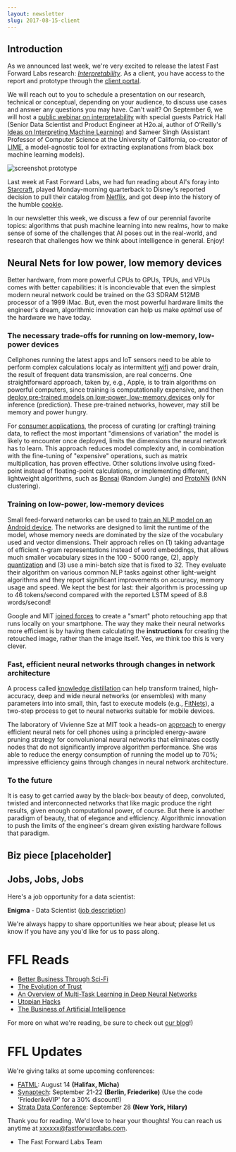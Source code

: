 ```yaml
---
layout: newsletter
slug: 2017-08-15-client
---
```


## Introduction
As we announced last week, we're very excited to release the latest Fast Forward Labs research: [_Interpretability_](http://blog.fastforwardlabs.com/2017/08/02/interpretability.html). As a client, you have access to the report and prototype through the [client portal](http://clients.fastforwardlabs.com/).

We will reach out to you to schedule a presentation on our research, technical or conceptual, depending on your audience, to discuss use cases and answer any questions you may have. Can't wait? On September 6, we will host a [public webinar on interpretability](https://mlinterpretability.splashthat.com/) with special guests Patrick Hall (Senior Data Scientist and Product Engineer at H2o.ai, author of O'Reilly's [Ideas on Interpreting Machine Learning](https://www.oreilly.com/ideas/ideas-on-interpreting-machine-learning)) and Sameer Singh (Assistant Professor of Computer Science at the University of California, co-creator of [LIME](https://homes.cs.washington.edu/~marcotcr/blog/lime/), a model-agnostic tool for extracting explanations from black box machine learning models).

![screenshot prototype](images/actions.png)

Last week at Fast Forward Labs, we had fun reading about AI's foray into [Starcraft](https://www.theverge.com/2017/8/9/16117850/deepmind-blizzard-starcraft-ai-toolset-api), played Monday-morning quarterback to Disney's reported decision to pull their catalog from [Netflix](http://money.cnn.com/2017/08/08/media/disney-netflix/), and got deep into the history of the humble [cookie](https://labs.rs/en/invisible-infrastructures-online-trackers/).

In our newsletter this week, we discuss a few of our perennial favorite topics: algorithms that push machine learning into new realms, how to make sense of some of the challenges that AI poses out in the real-world, and research that challenges how we think about intelligence in general. Enjoy!

## Neural Nets for low power, low memory devices

Better hardware, from more powerful CPUs to GPUs, TPUs, and VPUs comes with better capabilities: it is inconcievable that even the simplest modern neural network could be trained on the G3 SDRAM 512MB processor of a 1999 iMac. But, even the most powerful hardware limits the engineer's dream, algorithmic innovation can help us make *optimal* use of the hardware we have today.

### The necessary trade-offs for running on low-memory, low-power devices

Cellphones running the latest apps and IoT sensors need to be able to perform complex calculations localy as intermittent [wifi](https://thenextweb.com/insider/2016/11/30/wifi-coming-iot-invasion/#.tnw_NuiMni6y) and power drain, the result of frequent data transmission, are real concerns. One straightforward approach, taken by, e.g., Apple, is to train algorithms on powerful computers, since training is computationally expensive, and then [deploy pre-trained models on low-power, low-memory devices](https://www.tractica.com/automation-robotics/neural-networks-are-coming-soon-to-your-mobile-phone-camera/) only for inference (prediction). These pre-trained networks, however, may still be memory and power hungry.

For [consumer applications](https://research.googleblog.com/2015/07/how-google-translate-squeezes-deep.html), the process of curating (or crafting) training data, to reflect the most important "dimensions of variation" the model is likely to encounter once deployed, limits the dimensions the neural network has to learn. This approach reduces model complexity and, in combination with the fine-tuning of "expensive" operations, such as matrix multiplication, has proven effective. Other solutions involve using fixed-point instead of floating-point calculations, or implementing different, lightweight algorithms, such as [Bonsai](http://proceedings.mlr.press/v70/kumar17a/kumar17a.pdf) (Random Jungle) and [ProtoNN](http://proceedings.mlr.press/v70/gupta17a/gupta17a.pdf) (kNN clustering). 

### Training on low-power, low-memory devices
Small feed-forward networks can be used to [train an NLP model on an Android device](https://arxiv.org/pdf/1708.00214.pdf). The networks are designed to limit the runtime of the model, whose memory needs are dominated by the size of the vocabulary used and vector dimensions. Their approach relies on (1) taking advantage of efficient n-gram representations instead of word embeddings, that allows much smaller vocabulary sizes in the 100 - 5000 range, (2), apply [quantization](https://www.tensorflow.org/performance/quantization) and (3) use a mini-batch size that is fixed to 32. They evaluate their algorithm on various common NLP tasks against other light-weight algorithms and they report significant improvements on accuracy, memory usage and speed. We kept the best for last: their algorithm is processing up to 46 tokens/second compared with the reported LSTM speed of 8.8 words/second!

Google and MIT [joined forces](http://news.mit.edu/2017/automatic-image-retouching-phone-0802) to create a "smart" photo retouching app that runs locally on your smartphone. The way they make their neural networks more efficient is by having them calculating the **instructions** for creating the retouched image, rather than the image itself. Yes, we think too this is very clever.

### Fast, efficient neural networks through changes in network architecture
A process called [knowledge distillation](https://arxiv.org/abs/1503.02531) can help transform trained, high-accuracy, deep and wide neural networks (or ensembles) with many parameters into into small, thin, fast to execute models (e.g., [FitNets](https://arxiv.org/pdf/1412.6550.pdf)), a two-step process to get to neural networks suitable for mobile devices.

The laboratory of Vivienne Sze at MIT took a heads-on [approach](http://news.mit.edu/2017/bringing-neural-networks-cellphones-0718) to energy efficient neural nets for cell phones using a principled energy-aware pruning strategy for convolunional neural networks that eliminates costly nodes that do not significantly improve algorithm performance. She was able to reduce the energy consumption of running the model up to 70%; impressive efficiency gains through changes in neural network architecture. 

### To the future
It is easy to get carried away by the black-box beauty of deep, convoluted, twisted and interconnected networks that like magic produce the right results, given enough computational power, of course.  But there is another paradigm of beauty, that of elegance and efficiency. Algorithmic innovation to push the limits of the engineer's dream given existing hardware follows that paradigm.

## Biz piece [placeholder] 

## Jobs, Jobs, Jobs

Here's a job opportunity for a data scientist:

**Enigma** - Data Scientist ([job description](https://www.enigma.com/careers/data-scientist))

We're always happy to share opportunities we hear about; please let us know if you have any you'd like for us to pass along.

# FFL Reads

- [Better Business Through Sci-Fi](http://www.newyorker.com/tech/elements/better-business-through-sci-fi)
- [The Evolution of Trust](http://ncase.me/trust/)
- [An Overview of Multi-Task Learning in Deep Neural Networks](http://ruder.io/multi-task/)
- [Utopian Hacks](https://limn.it/utopian-hacks/)
- [The Business of Artificial Intelligence](https://hbr.org/2017/07/the-business-of-artificial-intelligence)

For more on what we're reading, be sure to check out [our blog](http://blog.fastforwardlabs.com/links.html)!)

# FFL Updates

We're giving talks at some upcoming conferences:
- [FATML](http://www.fatml.org/): August 14 **(Halifax, Micha)**
- [Synaptech](http://synaptech.ai/): September 21-22 **(Berlin, Friederike)** (Use the code 'FriederikeVIP' for a 30% discount!)
- [Strata Data Conference](https://conferences.oreilly.com/strata/strata-ny): September 28 **(New York, Hilary)**

Thank you for reading.  We'd love to hear your thoughts! You can reach us anytime at xxxxxx@fastforwardlabs.com. 

- The Fast Forward Labs Team
